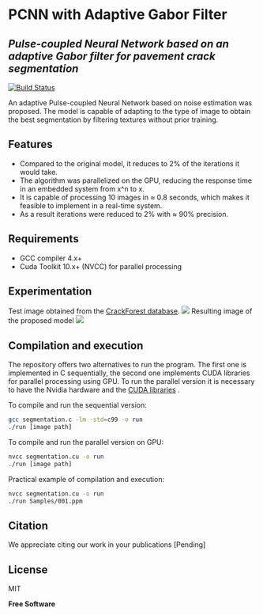 # PCNN with Adaptive Gabor Filter
## _Pulse-coupled Neural Network based on an adaptive Gabor filter for pavement crack segmentation_


[![Build Status](https://travis-ci.org/joemccann/dillinger.svg?branch=master)](https://travis-ci.org/joemccann/dillinger)

An adaptive Pulse-coupled Neural Network based on noise estimation was proposed. The model is capable of adapting to the type of image to obtain the best segmentation by filtering textures without prior training.

## Features

- Compared to the original model, it reduces to 2% of the iterations it would take. 
- The algorithm was parallelized on the GPU, reducing the response time in an embedded system from x^n to x. 
- It is capable of processing 10 images in ≈ 0.8 seconds, which makes it feasible to implement in a real-time system. 
- As a result iterations were reduced to 2% with ≈ 90% precision.

## Requirements
- GCC compiler 4.x+
- Cuda Toolkit 10.x+ (NVCC) for parallel processing


## Experimentation
Test image obtained from the [CrackForest database](https://github.com/cuilimeng/CrackForest-dataset).
![](Samples/001.ppm)
Resulting image of the proposed model
![](Results/001.ppm)

## Compilation and execution
The repository offers two alternatives to run the program. The first one is implemented in C sequentially, the second one implements CUDA libraries for parallel processing using GPU. To run the parallel version it is necessary to have the Nvidia hardware and the [CUDA libraries](https://docs.nvidia.com/cuda/cuda-installation-guide-microsoft-windows/index.html) .

To compile and run the sequential version:

```sh
gcc segmentation.c -lm -std=c99 -o run
./run [image path]
```

To compile and run the parallel version on GPU:

```sh
nvcc segmentation.cu -o run
./run [image path] 
```
Practical example of compilation and execution:
```sh
nvcc segmentation.cu -o run
./run Samples/001.ppm
```

## Citation
We appreciate citing our work in your publications
[Pending]

## License

MIT

**Free Software**

[//]: # (These are reference links used in the body of this note and get stripped out when the markdown processor does its job. There is no need to format nicely because it shouldn't be seen. Thanks SO - http://stackoverflow.com/questions/4823468/store-comments-in-markdown-syntax)

   [dill]: <https://github.com/joemccann/dillinger>
   [git-repo-url]: <https://github.com/joemccann/dillinger.git>
   [john gruber]: <http://daringfireball.net>
   [df1]: <http://daringfireball.net/projects/markdown/>
   [markdown-it]: <https://github.com/markdown-it/markdown-it>
   [Ace Editor]: <http://ace.ajax.org>
   [node.js]: <http://nodejs.org>
   [Twitter Bootstrap]: <http://twitter.github.com/bootstrap/>
   [jQuery]: <http://jquery.com>
   [@tjholowaychuk]: <http://twitter.com/tjholowaychuk>
   [express]: <http://expressjs.com>
   [AngularJS]: <http://angularjs.org>
   [Gulp]: <http://gulpjs.com>

   [PlDb]: <https://github.com/joemccann/dillinger/tree/master/plugins/dropbox/README.md>
   [PlGh]: <https://github.com/joemccann/dillinger/tree/master/plugins/github/README.md>
   [PlGd]: <https://github.com/joemccann/dillinger/tree/master/plugins/googledrive/README.md>
   [PlOd]: <https://github.com/joemccann/dillinger/tree/master/plugins/onedrive/README.md>
   [PlMe]: <https://github.com/joemccann/dillinger/tree/master/plugins/medium/README.md>
   [PlGa]: <https://github.com/RahulHP/dillinger/blob/master/plugins/googleanalytics/README.md>
